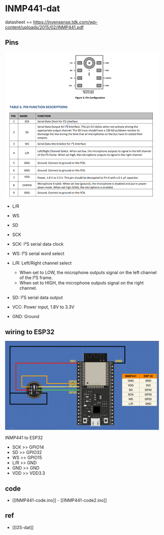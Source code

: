
# INMP441-dat

datasheet == https://invensense.tdk.com/wp-content/uploads/2015/02/INMP441.pdf


## Pins 

![](2024-12-26-15-08-01.png)

- L/R
- WS
- SD
- SCK

- SCK: I²S serial data clock
- WS: I²S serial word select
- L/R: Left/Right channel select
  - When set to LOW, the microphone outputs signal on the left channel of the I²S frame.
  - When set to HIGH, the microphone outputs signal on the right channel.
- SD: I²S serial data output
- VCC: Power input, 1.8V to 3.3V
- GND: Ground


## wiring to ESP32 

![](2024-12-26-14-41-42.png)


INMP441 to ESP32

- SCK >> GPIO14
- SD >> GPIO32
- WS >> GPIO15
- L/R >> GND
- GND >> GND
- VDD >> VDD3.3



## code 

- [[INMP441-code.ino]] - [[INMP441-code2.ino]]



## ref 

- [[I2S-dat]]
